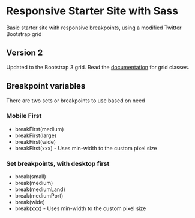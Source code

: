 # Responsive Starter Site with Sass

Basic starter site with responsive breakpoints, using a modified Twitter Bootstrap grid

## Version 2

Updated to the Bootstrap 3 grid. Read the [documentation](http://getbootstrap.com/css/#grid) for grid classes.

## Breakpoint variables

There are two sets or breakpoints to use based on need

### Mobile First

+ breakFirst(medium)
+ breakFirst(large)
+ breakFirst(wide)
+ breakFirst(xxx) - Uses min-width to the custom pixel size

### Set breakpoints, with desktop first

+ break(small)
+ break(medium)
+ break(mediumLand)
+ break(mediumPort)
+ break(wide)
+ break(xxx) - Uses min-width to the custom pixel size
